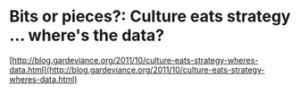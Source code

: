 <!--
id: 10897769642
link: http://tumblr.atmos.org/post/10897769642/bits-or-pieces-culture-eats-strategy-wheres-the
slug: bits-or-pieces-culture-eats-strategy-wheres-the
date: Sat Oct 01 2011 11:29:13 GMT-0700 (PDT)
publish: 2011-10-01
tags: 
title: Bits or pieces?: Culture eats strategy ... where's the data?
-->


Bits or pieces?: Culture eats strategy ... where's the data?
============================================================

[http://blog.gardeviance.org/2011/10/culture-eats-strategy-wheres-data.html](http://blog.gardeviance.org/2011/10/culture-eats-strategy-wheres-data.html)

